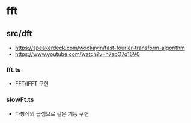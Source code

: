 # fft
## src/dft
- https://speakerdeck.com/wookayin/fast-fourier-transform-algorithm
- https://www.youtube.com/watch?v=h7apO7q16V0
### fft.ts
- FFT/IFFT 구현
### slowFt.ts
- 다항식의 곱셈으로 같은 기능 구현
